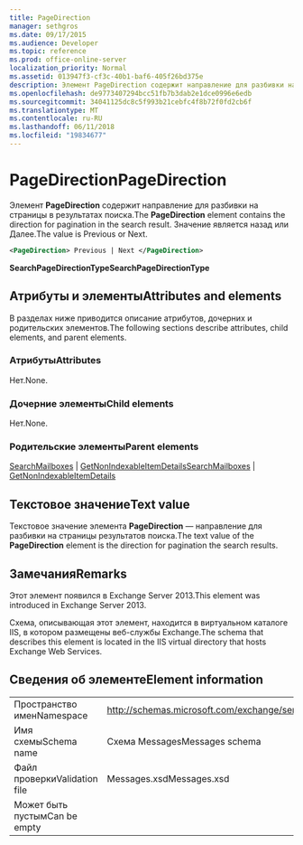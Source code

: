 ```yaml
---
title: PageDirection
manager: sethgros
ms.date: 09/17/2015
ms.audience: Developer
ms.topic: reference
ms.prod: office-online-server
localization_priority: Normal
ms.assetid: 013947f3-cf3c-40b1-baf6-405f26bd375e
description: Элемент PageDirection содержит направление для разбивки на страницы в результатах поиска. Значение является назад или Далее.
ms.openlocfilehash: de9773407294bcc51fb7b3dab2e1dce0996e6edb
ms.sourcegitcommit: 34041125dc8c5f993b21cebfc4f8b72f0fd2cb6f
ms.translationtype: MT
ms.contentlocale: ru-RU
ms.lasthandoff: 06/11/2018
ms.locfileid: "19834677"
---
```

# <a name="pagedirection"></a><span data-ttu-id="30b52-104">PageDirection</span><span class="sxs-lookup"><span data-stu-id="30b52-104">PageDirection</span></span>

<span data-ttu-id="30b52-105">Элемент **PageDirection** содержит направление для разбивки на страницы в результатах поиска.</span><span class="sxs-lookup"><span data-stu-id="30b52-105">The **PageDirection** element contains the direction for pagination in the search result.</span></span> <span data-ttu-id="30b52-106">Значение является назад или Далее.</span><span class="sxs-lookup"><span data-stu-id="30b52-106">The value is Previous or Next.</span></span> 
  
```XML
<PageDirection> Previous | Next </PageDirection>
```

 <span data-ttu-id="30b52-107">**SearchPageDirectionType**</span><span class="sxs-lookup"><span data-stu-id="30b52-107">**SearchPageDirectionType**</span></span>
## <a name="attributes-and-elements"></a><span data-ttu-id="30b52-108">Атрибуты и элементы</span><span class="sxs-lookup"><span data-stu-id="30b52-108">Attributes and elements</span></span>

<span data-ttu-id="30b52-109">В разделах ниже приводится описание атрибутов, дочерних и родительских элементов.</span><span class="sxs-lookup"><span data-stu-id="30b52-109">The following sections describe attributes, child elements, and parent elements.</span></span>
  
### <a name="attributes"></a><span data-ttu-id="30b52-110">Атрибуты</span><span class="sxs-lookup"><span data-stu-id="30b52-110">Attributes</span></span>

<span data-ttu-id="30b52-111">Нет.</span><span class="sxs-lookup"><span data-stu-id="30b52-111">None.</span></span>
  
### <a name="child-elements"></a><span data-ttu-id="30b52-112">Дочерние элементы</span><span class="sxs-lookup"><span data-stu-id="30b52-112">Child elements</span></span>

<span data-ttu-id="30b52-113">Нет.</span><span class="sxs-lookup"><span data-stu-id="30b52-113">None.</span></span>
  
### <a name="parent-elements"></a><span data-ttu-id="30b52-114">Родительские элементы</span><span class="sxs-lookup"><span data-stu-id="30b52-114">Parent elements</span></span>

<span data-ttu-id="30b52-115">[SearchMailboxes](searchmailboxes.md) | [GetNonIndexableItemDetails](getnonindexableitemdetails.md)</span><span class="sxs-lookup"><span data-stu-id="30b52-115">[SearchMailboxes](searchmailboxes.md) | [GetNonIndexableItemDetails](getnonindexableitemdetails.md)</span></span>
  
## <a name="text-value"></a><span data-ttu-id="30b52-116">Текстовое значение</span><span class="sxs-lookup"><span data-stu-id="30b52-116">Text value</span></span>

<span data-ttu-id="30b52-117">Текстовое значение элемента **PageDirection** — направление для разбивки на страницы результатов поиска.</span><span class="sxs-lookup"><span data-stu-id="30b52-117">The text value of the **PageDirection** element is the direction for pagination the search results.</span></span> 
  
## <a name="remarks"></a><span data-ttu-id="30b52-118">Замечания</span><span class="sxs-lookup"><span data-stu-id="30b52-118">Remarks</span></span>

<span data-ttu-id="30b52-119">Этот элемент появился в Exchange Server 2013.</span><span class="sxs-lookup"><span data-stu-id="30b52-119">This element was introduced in Exchange Server 2013.</span></span>
  
<span data-ttu-id="30b52-120">Схема, описывающая этот элемент, находится в виртуальном каталоге IIS, в котором размещены веб-службы Exchange.</span><span class="sxs-lookup"><span data-stu-id="30b52-120">The schema that describes this element is located in the IIS virtual directory that hosts Exchange Web Services.</span></span>
  
## <a name="element-information"></a><span data-ttu-id="30b52-121">Сведения об элементе</span><span class="sxs-lookup"><span data-stu-id="30b52-121">Element information</span></span>

|||
|:-----|:-----|
|<span data-ttu-id="30b52-122">Пространство имен</span><span class="sxs-lookup"><span data-stu-id="30b52-122">Namespace</span></span>  <br/> |http://schemas.microsoft.com/exchange/services/2006/messages  <br/> |
|<span data-ttu-id="30b52-123">Имя схемы</span><span class="sxs-lookup"><span data-stu-id="30b52-123">Schema name</span></span>  <br/> |<span data-ttu-id="30b52-124">Схема Messages</span><span class="sxs-lookup"><span data-stu-id="30b52-124">Messages schema</span></span>  <br/> |
|<span data-ttu-id="30b52-125">Файл проверки</span><span class="sxs-lookup"><span data-stu-id="30b52-125">Validation file</span></span>  <br/> |<span data-ttu-id="30b52-126">Messages.xsd</span><span class="sxs-lookup"><span data-stu-id="30b52-126">Messages.xsd</span></span>  <br/> |
|<span data-ttu-id="30b52-127">Может быть пустым</span><span class="sxs-lookup"><span data-stu-id="30b52-127">Can be empty</span></span>  <br/> ||
   

